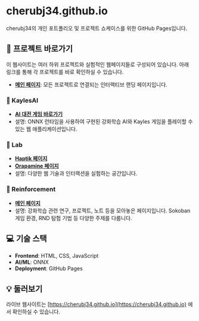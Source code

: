 # cherubj34.github.io

cherubj34의 개인 포트폴리오 및 프로젝트 쇼케이스를 위한 GitHub Pages입니다.

## 🚀 프로젝트 바로가기

이 웹사이트는 여러 하위 프로젝트와 실험적인 웹페이지들로 구성되어 있습니다. 아래 링크를 통해 각 프로젝트를 바로 확인하실 수 있습니다.

- **[메인 페이지](https://cherubj34.github.io)**: 모든 프로젝트로 연결되는 인터랙티브 랜딩 페이지입니다.

### 🤖 KaylesAI
- **[AI 대전 게임 바로가기](./KaylesAI/game.html)**
- 설명: ONNX 런타임을 사용하여 구현된 강화학습 AI와 Kayles 게임을 플레이할 수 있는 웹 애플리케이션입니다.

### 🧪 Lab
- **[Haptik 페이지](./Lab/haptik.html)**
- **[Orapamine 페이지](./Lab/orapamine.html)**
- 설명: 다양한 웹 기술과 인터랙션을 실험하는 공간입니다.

### 🧠 Reinforcement
- **[메인 페이지](./Reinforcement/index.html)**
- 설명: 강화학습 관련 연구, 프로젝트, 노트 등을 모아놓은 페이지입니다. Sokoban 게임 환경, RND 탐험 기법 등 다양한 주제를 다룹니다.

## 💻 기술 스택

- **Frontend**: HTML, CSS, JavaScript
- **AI/ML**: ONNX
- **Deployment**: GitHub Pages

## 💡 둘러보기

라이브 웹사이트는 [https://cherubj34.github.io](https://cherubj34.github.io) 에서 확인하실 수 있습니다.